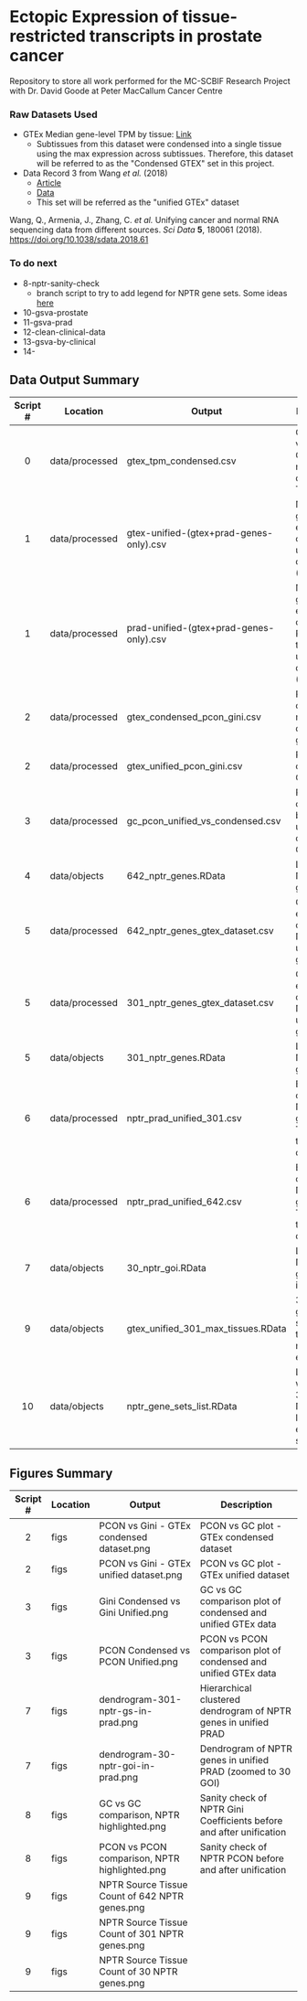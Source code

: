 # Ectopic Expression of tissue-restricted transcripts in prostate cancer
Repository to store all work performed for the MC-SCBIF Research Project with Dr. David Goode at Peter MacCallum Cancer Centre

### Raw Datasets Used
- GTEx Median gene-level TPM by tissue: [Link](https://www.gtexportal.org/home/datasets)
  - Subtissues from this dataset were condensed into a single tissue using the max expression across subtissues. Therefore, this dataset will be referred to as the "Condensed GTEX" set in this project.
- Data Record 3 from Wang *et al.* (2018)
  - [Article](https://www.nature.com/articles/sdata201861)
  - [Data](https://figshare.com/articles/dataset/Data_record_3/5330593)
  - This set will be referred as the "unified GTEx" dataset
  
Wang, Q., Armenia, J., Zhang, C. *et al.* Unifying cancer and normal RNA sequencing data from different sources. *Sci Data* **5**, 180061 (2018). https://doi.org/10.1038/sdata.2018.61

### To do next
- 8-nptr-sanity-check
  - branch script to try to add legend for NPTR gene sets. Some ideas [here](https://stackoverflow.com/questions/17713919/two-geom-points-add-a-legend)
- 10-gsva-prostate
- 11-gsva-prad
- 12-clean-clinical-data
- 13-gsva-by-clinical
- 14-

## Data Output Summary

| **Script #** | **Location**   | **Output**                                    |                  **Description**                                   |
|:------------:|----------------|-----------------------------------------------|--------------------------------------------------------------------|
| 0            | data/processed | gtex_tpm_condensed.csv                        | Condensed version of GTEx median dataset (in TPM)                  |
| 1            | data/processed | gtex-unified-(gtex+prad-genes-only).csv       | Median gene expression of GTEx unified dataset (FPKM)              |
| 1            | data/processed | prad-unified-(gtex+prad-genes-only).csv       | Median gene expression of TCGA PRAD tumour unified dataset (FPKM)  |
| 2            | data/processed | gtex_condensed_pcon_gini.csv                  | PCON, GC of GTEx median dataset genes                              |
| 2            | data/processed | gtex_unified_pcon_gini.csv                    | PCON, GC of unified GTEx genes                                     |
| 3            | data/processed | gc_pcon_unified_vs_condensed.csv              | PCON, GC comparison between unified and condensed GTEx data        |
| 4            | data/objects   | 642_nptr_genes.RData                          | List of 642 NPTR genes                                             |
| 5            | data/processed | 642_nptr_genes_gtex_dataset.csv               | Gene expression of 642 NPTR GTEx unified genes                     |
| 5            | data/processed | 301_nptr_genes_gtex_dataset.csv               | Gene expression of 301 NPTR GTEx unified genes                     |
| 5            | data/objects   | 301_nptr_genes.RData                          | List of 301 NPTR genes                                             |
| 6            | data/processed | nptr_prad_unified_301.csv                     | Expression of 301 NPTR genes in TCGA PRAD tumour dataset           |
| 6            | data/processed | nptr_prad_unified_642.csv                     | Expression of 642 NPTR genes in TCGA PRAD tumour dataset           |
| 7            | data/objects   | 30_nptr_goi.RData                             | List of 30 NPTR genes of interest                                  |
| 9            | data/objects   | gtex_unified_301_max_tissues.RData            | 301 NPTR genes and source tissue of max expression                 |
| 10           | data/objects   | nptr_gene_sets_list.RData                     | List object with 642, 301, 30 NPTR and liver, easophagus subsets   |


## Figures Summary

| **Script #** | **Location**   | **Output**                                    |                  **Description**                                   |
|:------------:|----------------|-----------------------------------------------|--------------------------------------------------------------------|
| 2            | figs           | PCON vs Gini - GTEx condensed dataset.png     | PCON vs GC plot - GTEx condensed dataset                           |
| 2            | figs           | PCON vs Gini - GTEx unified dataset.png       | PCON vs GC plot - GTEx unified dataset                             |
| 3            | figs           | Gini Condensed vs Gini Unified.png            | GC vs GC comparison plot of condensed and unified GTEx data        |
| 3            | figs           | PCON Condensed vs PCON Unified.png            | PCON vs PCON comparison plot of condensed and unified GTEx data    |
| 7            | figs           | dendrogram-301-nptr-gs-in-prad.png            | Hierarchical clustered dendrogram of NPTR genes in unified PRAD    |
| 7            | figs           | dendrogram-30-nptr-goi-in-prad.png            | Dendrogram of NPTR genes in unified PRAD (zoomed to 30 GOI)        |
| 8            | figs           | GC vs GC comparison, NPTR highlighted.png     | Sanity check of NPTR Gini Coefficients before and after unification|
| 8            | figs           | PCON vs PCON comparison, NPTR highlighted.png | Sanity check of NPTR PCON before and after unification             |
| 9            | figs           | NPTR Source Tissue Count of 642 NPTR genes.png|                                                                    |
| 9            | figs           | NPTR Source Tissue Count of 301 NPTR genes.png|                                                                    |
| 9            | figs           | NPTR Source Tissue Count of 30 NPTR genes.png |                                                                    |
